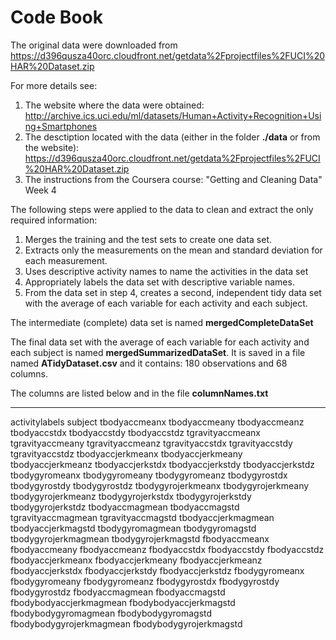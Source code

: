 # Code Book

The original data were downloaded from
https://d396qusza40orc.cloudfront.net/getdata%2Fprojectfiles%2FUCI%20HAR%20Dataset.zip
 
For more details see:
1. The website where the data were obtained:
   http://archive.ics.uci.edu/ml/datasets/Human+Activity+Recognition+Using+Smartphones
2. The desctiption located with the data (either in the folder **./data** or from the website):
   https://d396qusza40orc.cloudfront.net/getdata%2Fprojectfiles%2FUCI%20HAR%20Dataset.zip
3. The instructions from the Coursera course: "Getting and Cleaning Data" Week 4

The following steps were applied to the data to clean and extract the only required information:
1. Merges the training and the test sets to create one data set.
2. Extracts only the measurements on the mean and standard deviation for each measurement.
3. Uses descriptive activity names to name the activities in the data set
4. Appropriately labels the data set with descriptive variable names.
5. From the data set in step 4, creates a second, independent tidy data set with the average of each variable for each activity and each subject.

The intermediate (complete) data set is named
**mergedCompleteDataSet**

The final data set with the average of each variable for each activity and each subject is named **mergedSummarizedDataSet**.
It is saved in a file named **ATidyDataset.csv** and it contains:
180 observations and 68 columns.

The columns are listed below and in the file **columnNames.txt**


-----------------
activitylabels
subject
tbodyaccmeanx
tbodyaccmeany
tbodyaccmeanz
tbodyaccstdx
tbodyaccstdy
tbodyaccstdz
tgravityaccmeanx
tgravityaccmeany
tgravityaccmeanz
tgravityaccstdx
tgravityaccstdy
tgravityaccstdz
tbodyaccjerkmeanx
tbodyaccjerkmeany
tbodyaccjerkmeanz
tbodyaccjerkstdx
tbodyaccjerkstdy
tbodyaccjerkstdz
tbodygyromeanx
tbodygyromeany
tbodygyromeanz
tbodygyrostdx
tbodygyrostdy
tbodygyrostdz
tbodygyrojerkmeanx
tbodygyrojerkmeany
tbodygyrojerkmeanz
tbodygyrojerkstdx
tbodygyrojerkstdy
tbodygyrojerkstdz
tbodyaccmagmean
tbodyaccmagstd
tgravityaccmagmean
tgravityaccmagstd
tbodyaccjerkmagmean
tbodyaccjerkmagstd
tbodygyromagmean
tbodygyromagstd
tbodygyrojerkmagmean
tbodygyrojerkmagstd
fbodyaccmeanx
fbodyaccmeany
fbodyaccmeanz
fbodyaccstdx
fbodyaccstdy
fbodyaccstdz
fbodyaccjerkmeanx
fbodyaccjerkmeany
fbodyaccjerkmeanz
fbodyaccjerkstdx
fbodyaccjerkstdy
fbodyaccjerkstdz
fbodygyromeanx
fbodygyromeany
fbodygyromeanz
fbodygyrostdx
fbodygyrostdy
fbodygyrostdz
fbodyaccmagmean
fbodyaccmagstd
fbodybodyaccjerkmagmean
fbodybodyaccjerkmagstd
fbodybodygyromagmean
fbodybodygyromagstd
fbodybodygyrojerkmagmean
fbodybodygyrojerkmagstd

